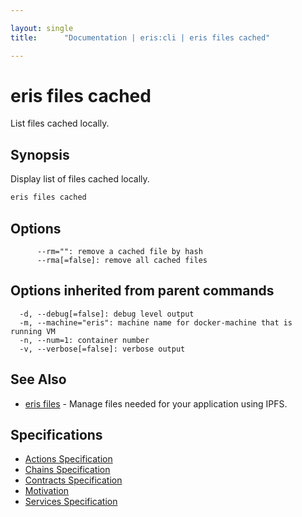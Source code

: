 ```yaml
---

layout: single
title:      "Documentation | eris:cli | eris files cached"

---
```


# eris files cached

List files cached locally.

## Synopsis

Display list of files cached locally.

```bash
eris files cached
```

## Options

```
      --rm="": remove a cached file by hash
      --rma[=false]: remove all cached files
```

## Options inherited from parent commands

```
  -d, --debug[=false]: debug level output
  -m, --machine="eris": machine name for docker-machine that is running VM
  -n, --num=1: container number
  -v, --verbose[=false]: verbose output
```

## See Also

* [eris files](/docs/documentation/cli/0.11.0/eris_files/)	 - Manage files needed for your application using IPFS.

## Specifications

* [Actions Specification](/docs/documentation/cli/0.11.0/actions_specification/)
* [Chains Specification](/docs/documentation/cli/0.11.0/chains_specification/)
* [Contracts Specification](/docs/documentation/cli/0.11.0/contracts_specification/)
* [Motivation](/docs/documentation/cli/0.11.0/motivation/)
* [Services Specification](/docs/documentation/cli/0.11.0/services_specification/)

